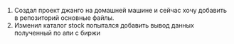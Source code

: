 1) Создал проект джанго на домашней машине и сейчас хочу добавить в репозиторий основные файлы.
2) Изменил каталог stock  попытался добавить вывод данных полученный по апи с биржи

 
